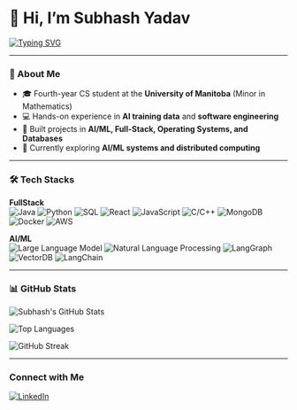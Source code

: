 # 👋 Hi, I’m Subhash Yadav  

[![Typing SVG](https://readme-typing-svg.herokuapp.com?size=28&duration=5000&color=00FFCC&font=Fira+Code&lines=AI%2FML+Engineer;Full-Stack+Engineer;Backend+Engineer;Software+Engineer)](https://git.io/typing-svg)

---

### 🚀 About Me  
- 🎓 Fourth-year CS student at the **University of Manitoba** (Minor in Mathematics)  
- 💻 Hands-on experience in **AI training data** and **software engineering**  
- 🔭 Built projects in **AI/ML, Full-Stack, Operating Systems, and Databases**  
- 🌱 Currently exploring **AI/ML systems and distributed computing**  

---

### 🛠️ Tech Stacks  

**FullStack**  
![Java](https://img.shields.io/badge/Java-007396?logo=java&logoColor=white)
![Python](https://img.shields.io/badge/Python-3776AB?logo=python&logoColor=white)
![SQL](https://img.shields.io/badge/SQL-003B57?logo=postgresql&logoColor=white)
![React](https://img.shields.io/badge/React-20232A?logo=react&logoColor=61DAFB)
![JavaScript](https://img.shields.io/badge/JavaScript-F7DF1E?logo=javascript&logoColor=black)
![C/C++](https://img.shields.io/badge/C%2FC++-00599C?logo=cplusplus&logoColor=white)
![MongoDB](https://img.shields.io/badge/MongoDB-4EA94B?logo=mongodb&logoColor=white)
![Docker](https://img.shields.io/badge/Docker-2496ED?logo=docker&logoColor=white)
![AWS](https://img.shields.io/badge/AWS-232F3E?logo=amazonaws&logoColor=white)

**AI/ML**  
![Large Language Model](https://img.shields.io/badge/LLM-Large_Language_Models-blueviolet)
![Natural Language Processing](https://img.shields.io/badge/NLP-Natural_Language_Processing-orange)
![LangGraph](https://img.shields.io/badge/LangGraph-AI_Workflows-9cf)
![VectorDB](https://img.shields.io/badge/Vector_Database-Semantic_Search-success)
![LangChain](https://img.shields.io/badge/LangChain-AI_Workflows-red)

---

### 📊 GitHub Stats  

![Subhash's GitHub Stats](https://github-readme-stats.vercel.app/api?username=subhashyadavon&show_icons=true&theme=radical)  

![Top Languages](https://github-readme-stats.vercel.app/api/top-langs/?username=subhashyadavon&layout=compact&theme=radical)  

![GitHub Streak](https://github-readme-streak-stats.herokuapp.com/?user=subhashyadavon&theme=radical)  

---

### Connect with Me  

[![LinkedIn](https://img.shields.io/badge/LinkedIn-0077B5?logo=linkedin&logoColor=white)](https://linkedin.com/in/your-link)  



